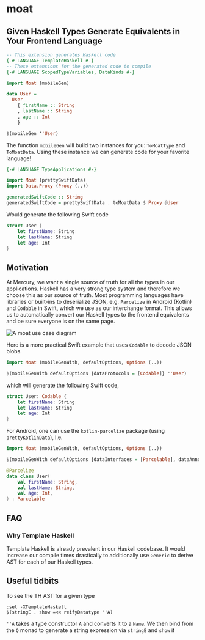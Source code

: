 # moat

## Given Haskell Types Generate Equivalents in Your Frontend Language

```haskell
-- This extension generates Haskell code 
{-# LANGUAGE TemplateHaskell #-}
-- These extensions for the generated code to compile
{-# LANGUAGE ScopedTypeVariables, DataKinds #-}

import Moat (mobileGen)

data User =
  User 
    { firstName :: String
    , lastName :: String
    , age :: Int
    }

$(mobileGen ''User)
```

The function `mobileGen` will build two instances for you: `ToMoatType` and `ToMoatData`.
Using these instance we can generate code for your favorite language!

```haskell
{-# LANGUAGE TypeApplications #-}

import Moat (prettySwiftData)
import Data.Proxy (Proxy (..))

generatedSwiftCode :: String
generatedSwiftCode = prettySwiftData . toMoatData $ Proxy @User
```

Would generate the following Swift code

```swift
struct User {
    let firstName: String
    let lastName: String
    let age: Int
}
```

## Motivation

At Mercury, we want a single source of truth for all the types in our
applications. Haskell has a very strong type system and therefore we choose
this as our source of truth. Most programming languages have libraries or
built-ins to deserialize JSON, e.g. `Parcelize` in Android (Kotlin) and
`Codable` in Swift, which we use as our interchange format. This allows us to
automatically convert our Haskell types to the frontend equivalents and be sure
everyone is on the same page.

![A moat use case diagram](./diagram/moat-use-case.png "Moat use case")

Here is a more practical Swift example that uses `Codable` to decode JSON
blobs.

```haskell
import Moat (mobileGenWith, defaultOptions, Options (..))

$(mobileGenWith defaultOptions {dataProtocols = [Codable]} ''User)
```

which will generate the following Swift code,

```swift
struct User: Codable {
    let firstName: String
    let lastName: String
    let age: Int
}
```

For Android, one can use the `kotlin-parcelize` package (using `prettyKotlinData`), i.e.

```haskell
import Moat (mobileGenWith, defaultOptions, Options (..))

$(mobileGenWith defaultOptions {dataInterfaces = [Parcelable], dataAnnotations = [Parcelize]} ''User)
```

```kotlin
@Parcelize
data class User(
    val firstName: String,
    val lastName: String,
    val age: Int,
) : Parcelable
```
## FAQ

### Why Template Haskell

Template Haskell is already prevalent in our Haskell codebase. It would
increase our compile times drastically to additionally use `Generic` to derive AST
for each of our Haskell types.

## Useful tidbits

To see the TH AST for a given type

```
:set -XTemplateHaskell
$(stringE . show =<< reifyDatatype ''A)
```

`''A` takes a type constructor `A` and converts it to a `Name`.  We then bind
from the `Q` monad to generate a string expression via `stringE` and `show` it
